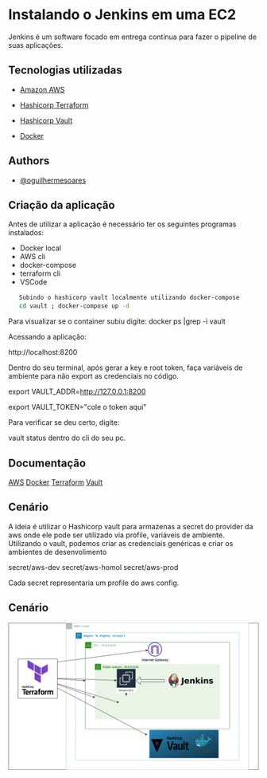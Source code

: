 
# Instalando o Jenkins em uma EC2

Jenkins é um software focado em entrega contínua para fazer o pipeline de suas aplicações.


## Tecnologias utilizadas

 - [Amazon AWS](https://aws.amazon.com)
 - [Hashicorp Terraform](https://registry.terraform.io/providers/hashicorp/aws/latest/docs)
 - [Hashicorp Vault](https://www.hashicorp.com/products/vault)

 - [Docker](https://www.docker.com/)


## Authors

- [@oguilhermesoares](https://www.github.com/guilhermesgit)


## Criação da aplicação

Antes de utilizar a aplicação é necessário ter os seguintes programas instalados: 

- Docker local
- AWS cli
- docker-compose
- terraform cli
- VSCode
```bash
   Subindo o hashicorp vault localmente utilizando docker-compose
   cd vault ; docker-compose up -d 

```

Para visualizar se o container subiu digite:
docker ps |grep -i vault

Acessando a aplicação:

http://localhost:8200

Dentro do seu terminal, após gerar a key e root token, faça variáveis de ambiente para não export as credenciais no código.

 export VAULT_ADDR=http://127.0.0.1:8200

 export VAULT_TOKEN="cole o token aqui"

 Para verificar se deu certo, digite:

 vault status dentro do cli do seu pc.
## Documentação


[AWS](https://aws.amazon.com)
[Docker](https://www.docker.com)
[Terraform](https://registry.terraform.io/providers/hashicorp/vault/latest/docs)
[Vault](https://www.vaultproject.io/)



## Cenário 
A ideia é utilizar o Hashicorp vault para armazenas a secret do provider da aws onde ele pode ser utilizado via profile, variáveis de ambiente.
Utilizando o vault, podemos criar as credenciais genéricas e criar os ambientes de desenvolimento

secret/aws-dev
secret/aws-homol
secret/aws-prod

Cada secret representaria um profile do aws config.


## Cenário

![AWS](jenkins.png)

